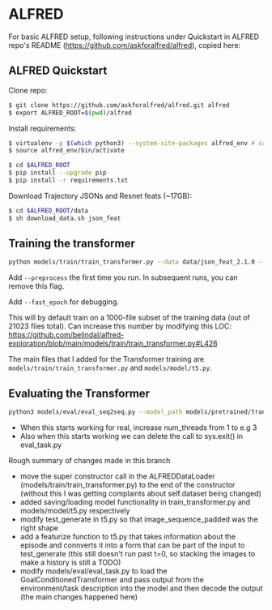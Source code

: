 # ALFRED

For basic ALFRED setup, following instructions under Quickstart in ALFRED repo's README (https://github.com/askforalfred/alfred), copied here:

## ALFRED Quickstart

Clone repo:
```bash
$ git clone https://github.com/askforalfred/alfred.git alfred
$ export ALFRED_ROOT=$(pwd)/alfred
```

Install requirements:
```bash
$ virtualenv -p $(which python3) --system-site-packages alfred_env # or whichever package manager you prefer
$ source alfred_env/bin/activate

$ cd $ALFRED_ROOT
$ pip install --upgrade pip
$ pip install -r requirements.txt
```

Download Trajectory JSONs and Resnet feats (~17GB):
```bash
$ cd $ALFRED_ROOT/data
$ sh download_data.sh json_feat
```


## Training the transformer
```bash
python models/train/train_transformer.py --data data/json_feat_2.1.0 --model seq2seq_im_mask --dout exp/model:{model},name:pm_and_subgoals_01 --splits data/splits/oct21.json --gpu --batch 8 --pm_aux_loss_wt 0.1 --subgoal_aux_loss_wt 0.1
```
Add `--preprocess` the first time you run. In subsequent runs, you can remove this flag.

Add `--fast_epoch` for debugging.

This will by default train on a 1000-file subset of the training data (out of 21023 files total). Can increase this number by modifying this LOC: https://github.com/belindal/alfred-exploration/blob/main/models/train/train_transformer.py#L426

The main files that I added for the Transformer training are `models/train/train_transformer.py` and `models/model/t5.py`.

## Evaluating the Transformer
```bash
python3 models/eval/eval_seq2seq.py --model_path models/pretrained/transformer.pth --eval_split valid_seen --data data/json_feat_2.1.0 --model models.model.t5 --gpu --num_threads 1
```

- When this starts working for real, increase num_threads from 1 to e.g 3
- Also when this starts working we can delete the call to sys.exit() in eval_task.py

Rough summary of changes made in this branch
- move the super constructor call in the ALFREDDataLoader (models/train/train_transformer.py) to the end of the constructor (without this I was getting complaints about self.dataset being changed)
- added saving/loading model functionality in train_transformer.py and models/model/t5.py respectively
- modify test_generate in t5.py so that image_sequence_padded was the right shape 
- add a featurize function to t5.py that takes information about the episode and connverts it into a form that can be part of the input to test_generate (this still doesn't run past t=0, so stacking the images to make a history is still a TODO)
- modify models/eval/eval_task.py to load the GoalConditionedTransformer and pass output from the environment/task description into the model and then decode the output (the main changes happened here)
